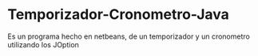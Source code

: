 # Temporizador-Cronometro-Java
 Es un programa hecho en netbeans, de un temporizador y un cronometro utilizando los JOption 
